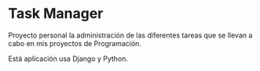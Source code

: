 # Task Manager

Proyecto personal la administración de las diferentes tareas que se llevan a cabo en mis proyectos de Programación. 

Está aplicación usa Django y Python.
